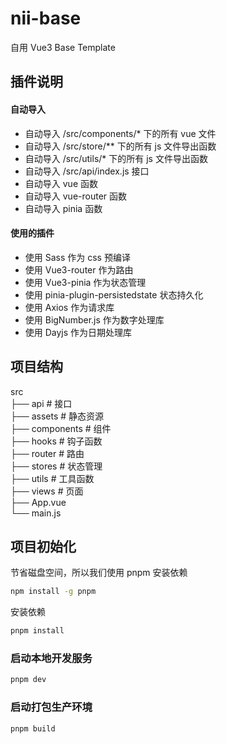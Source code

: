 # nii-base

自用 Vue3 Base Template

## 插件说明

#### 自动导入

- 自动导入 /src/components/\* 下的所有 vue 文件
- 自动导入 /src/store/\*\* 下的所有 js 文件导出函数
- 自动导入 /src/utils/\* 下的所有 js 文件导出函数
- 自动导入 /src/api/index.js 接口
- 自动导入 vue 函数
- 自动导入 vue-router 函数
- 自动导入 pinia 函数

#### 使用的插件

- 使用 Sass 作为 css 预编译
- 使用 Vue3-router 作为路由
- 使用 Vue3-pinia 作为状态管理
- 使用 pinia-plugin-persistedstate 状态持久化
- 使用 Axios 作为请求库
- 使用 BigNumber.js 作为数字处理库
- 使用 Dayjs 作为日期处理库

## 项目结构

src  
├── api # 接口  
├── assets # 静态资源  
├── components # 组件  
├── hooks # 钩子函数  
├── router # 路由  
├── stores # 状态管理  
├── utils # 工具函数  
├── views # 页面  
├── App.vue  
└── main.js

## 项目初始化

节省磁盘空间，所以我们使用 pnpm 安装依赖

```sh
npm install -g pnpm
```

安装依赖

```sh
pnpm install
```

### 启动本地开发服务

```sh
pnpm dev
```

### 启动打包生产环境

```sh
pnpm build
```
